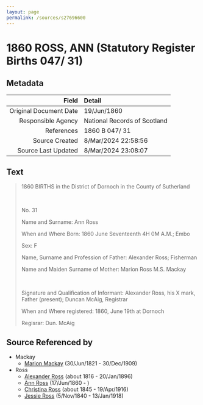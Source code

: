 ```yaml
---
layout: page
permalink: /sources/s27696600
---
```


# 1860 ROSS, ANN (Statutory Register Births 047/ 31)

## Metadata

Field | Detail
---:|:---
Original Document Date | 19/Jun/1860
Responsible Agency | National Records of Scotland
References | 1860 B 047/ 31
Source Created | 8/Mar/2024 22:58:56
Source Last Updated | 8/Mar/2024 23:08:07

## Text

> 1860 BIRTHS in the District of Dornoch in the County of Sutherland
>
> <br/>
>
> No. 31
>
> Name and Surname: Ann Ross
>
> When and Where Born: 1860 June Seventeenth 4H 0M A.M.; Embo
>
> Sex: F
>
> Name, Surname and Profession of Father: Alexander Ross; Fisherman
>
> Name and Maiden Surname of Mother: Marion Ross M.S. Mackay
>
> <br/>
>
> Signature and Qualification of Informant: Alexander Ross, his X mark, Father (present); Duncan McAig, Registrar
>
> When and Where registered: 1860, June 19th at Dornoch
>
> Regisrar: Dun. McAig
>

## Source Referenced by

* Mackay
  * [Marion Mackay](../people/@78930004@-marion-mackay-b1821-6-30-d1909-12-30.md) (30/Jun/1821 - 30/Dec/1909)
* Ross
  * [Alexander Ross](../people/@81387900@-alexander-ross-b1816-d1896-1-20.md) (about 1816 - 20/Jan/1896)
  * [Ann Ross](../people/@32419757@-ann-ross-b1860-6-17-d.md) (17/Jun/1860 - )
  * [Christina Ross](../people/@81183416@-christina-ross-b1845-d1916-4-19.md) (about 1845 - 19/Apr/1916)
  * [Jessie Ross](../people/@60546968@-jessie-ross-b1840-11-5-d1918-1-13.md) (5/Nov/1840 - 13/Jan/1918)
